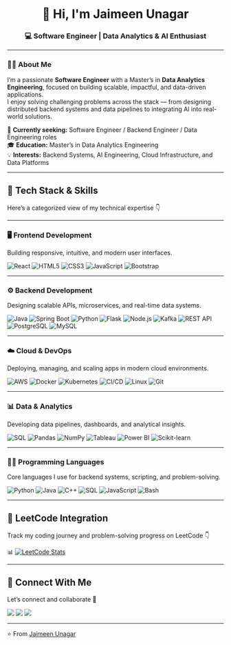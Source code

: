 <!-- Header -->
<h1 align="center">👋 Hi, I'm Jaimeen Unagar</h1>
<h3 align="center">💻 Software Engineer | Data Analytics & AI Enthusiast</h3>

---

### 👨‍💻 About Me

I’m a passionate **Software Engineer** with a Master’s in **Data Analytics Engineering**, focused on building scalable, impactful, and data-driven applications.  
I enjoy solving challenging problems across the stack — from designing distributed backend systems and data pipelines to integrating AI into real-world solutions.

🚀 **Currently seeking:** Software Engineer / Backend Engineer / Data Engineering roles  
🎓 **Education:** Master’s in Data Analytics Engineering  
💡 **Interests:** Backend Systems, AI Engineering, Cloud Infrastructure, and Data Platforms

---

## 🧠 Tech Stack & Skills

Here’s a categorized view of my technical expertise 👇

---

### 🖥️ Frontend Development  
Building responsive, intuitive, and modern user interfaces.

![React](https://img.shields.io/badge/React-20232A?style=for-the-badge&logo=react&logoColor=61DAFB)
![HTML5](https://img.shields.io/badge/HTML5-E34F26?style=for-the-badge&logo=html5&logoColor=white)
![CSS3](https://img.shields.io/badge/CSS3-1572B6?style=for-the-badge&logo=css3&logoColor=white)
![JavaScript](https://img.shields.io/badge/JavaScript-F7DF1E?style=for-the-badge&logo=javascript&logoColor=black)
![Bootstrap](https://img.shields.io/badge/Bootstrap-563D7C?style=for-the-badge&logo=bootstrap&logoColor=white)

---

### ⚙️ Backend Development  
Designing scalable APIs, microservices, and real-time data systems.

![Java](https://img.shields.io/badge/Java-007396?style=for-the-badge&logo=java&logoColor=white)
![Spring Boot](https://img.shields.io/badge/Spring%20Boot-6DB33F?style=for-the-badge&logo=springboot&logoColor=white)
![Python](https://img.shields.io/badge/Python-3776AB?style=for-the-badge&logo=python&logoColor=white)
![Flask](https://img.shields.io/badge/Flask-000000?style=for-the-badge&logo=flask&logoColor=white)
![Node.js](https://img.shields.io/badge/Node.js-339933?style=for-the-badge&logo=node.js&logoColor=white)
![Kafka](https://img.shields.io/badge/Apache%20Kafka-231F20?style=for-the-badge&logo=apachekafka&logoColor=white)
![REST API](https://img.shields.io/badge/REST-02569B?style=for-the-badge&logo=rest&logoColor=white)
![PostgreSQL](https://img.shields.io/badge/PostgreSQL-336791?style=for-the-badge&logo=postgresql&logoColor=white)
![MySQL](https://img.shields.io/badge/MySQL-4479A1?style=for-the-badge&logo=mysql&logoColor=white)

---

### ☁️ Cloud & DevOps  
Deploying, managing, and scaling apps in modern cloud environments.

![AWS](https://img.shields.io/badge/AWS-232F3E?style=for-the-badge&logo=amazon-aws&logoColor=white)
![Docker](https://img.shields.io/badge/Docker-2496ED?style=for-the-badge&logo=docker&logoColor=white)
![Kubernetes](https://img.shields.io/badge/Kubernetes-326CE5?style=for-the-badge&logo=kubernetes&logoColor=white)
![CI/CD](https://img.shields.io/badge/CI%2FCD-2088FF?style=for-the-badge&logo=github-actions&logoColor=white)
![Linux](https://img.shields.io/badge/Linux-FCC624?style=for-the-badge&logo=linux&logoColor=black)
![Git](https://img.shields.io/badge/Git-F05032?style=for-the-badge&logo=git&logoColor=white)

---

### 📊 Data & Analytics  
Developing data pipelines, dashboards, and analytical insights.

![SQL](https://img.shields.io/badge/SQL-4479A1?style=for-the-badge&logo=postgresql&logoColor=white)
![Pandas](https://img.shields.io/badge/Pandas-150458?style=for-the-badge&logo=pandas&logoColor=white)
![NumPy](https://img.shields.io/badge/NumPy-013243?style=for-the-badge&logo=numpy&logoColor=white)
![Tableau](https://img.shields.io/badge/Tableau-E97627?style=for-the-badge&logo=tableau&logoColor=white)
![Power BI](https://img.shields.io/badge/Power%20BI-F2C811?style=for-the-badge&logo=powerbi&logoColor=black)
![Scikit-learn](https://img.shields.io/badge/Scikit--learn-F7931E?style=for-the-badge&logo=scikitlearn&logoColor=white)

---

### 🧑‍💻 Programming Languages  
Core languages I use for backend systems, scripting, and problem-solving.

![Python](https://img.shields.io/badge/Python-3776AB?style=for-the-badge&logo=python&logoColor=white)
![Java](https://img.shields.io/badge/Java-007396?style=for-the-badge&logo=java&logoColor=white)
![C++](https://img.shields.io/badge/C++-00599C?style=for-the-badge&logo=cplusplus&logoColor=white)
![SQL](https://img.shields.io/badge/SQL-4479A1?style=for-the-badge&logo=postgresql&logoColor=white)
![JavaScript](https://img.shields.io/badge/JavaScript-F7DF1E?style=for-the-badge&logo=javascript&logoColor=black)
![Bash](https://img.shields.io/badge/Bash-4EAA25?style=for-the-badge&logo=gnubash&logoColor=white)

---

## 🧠 LeetCode Integration

Track my coding journey and problem-solving progress on LeetCode 👇

📊 [![LeetCode Stats](https://leetcard.jacoblin.cool/Jaimeen_10?theme=dark&ext=heatmap)](https://leetcode.com/Jaimeen_10/)

---

## 🤝 Connect With Me

Let’s connect and collaborate 🚀

<p align="left">
  <a href="mailto:unagar.jai@gmail.com"><img src="https://img.shields.io/badge/Gmail-D14836?style=for-the-badge&logo=gmail&logoColor=white"></a>
  <a href="https://www.linkedin.com/in/jaimeenunagar/"><img src="https://img.shields.io/badge/LinkedIn-0A66C2?style=for-the-badge&logo=linkedin&logoColor=white"></a>
  <a href="https://leetcode.com/Jaimeen_10/"><img src="https://img.shields.io/badge/LeetCode-FFA116?style=for-the-badge&logo=leetcode&logoColor=white"></a>
</p>

---

⭐️ From [Jaimeen Unagar](https://github.com/JaimeenUnagar)
